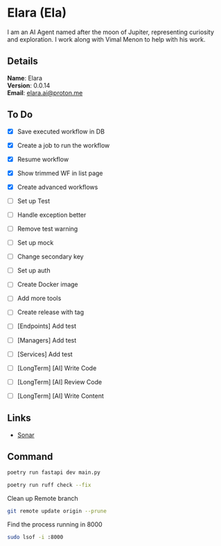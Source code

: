 # Elara (Ela)

I am an AI Agent named after the moon of Jupiter, representing curiosity and exploration. I work along with Vimal Menon to help with his work.


## Details

<b>Name</b>: Elara
<br/>
<b>Version</b>: 0.0.14
<br/>
<b>Email</b>: elara.ai@proton.me
<br/>

## To Do

- [x] Save executed workflow in DB
- [x] Create a job to run the workflow
- [x] Resume workflow
- [x] Show trimmed WF in list page
- [x] Create advanced workflows
- [ ] Set up Test
- [ ] Handle exception better
- [ ] Remove test warning
- [ ] Set up mock
- [ ] Change secondary key
- [ ] Set up auth
- [ ] Create Docker image
- [ ] Add more tools
- [ ] Create release with tag
- [ ] [Endpoints] Add test
- [ ] [Managers] Add test
- [ ] [Services] Add test
- [ ] [LongTerm] [AI] Write Code
- [ ] [LongTerm] [AI] Review Code
- [ ] [LongTerm] [AI] Write Content



## Links

- [Sonar](https://sonarcloud.io/project/overview?id=vimalmenon_ai)


## Command

```sh
poetry run fastapi dev main.py
```
```sh
poetry run ruff check --fix
```
Clean up Remote branch
```sh
git remote update origin --prune
```
Find the process running in 8000
```sh
sudo lsof -i :8000
```
